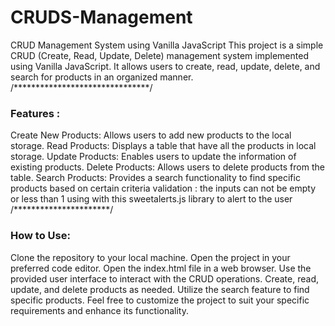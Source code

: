 # CRUDS-Management
CRUD Management System using Vanilla JavaScript
This project is a simple CRUD (Create, Read, Update, Delete) management system implemented using Vanilla JavaScript. 
It allows users to create, read, update, delete, and search for products in an organized manner.
/*******************************/
### Features :
Create New Products: Allows users to add new products to the local storage.
Read Products: Displays a table that have all the products in local storage.
Update Products: Enables users to update the information of existing products.
Delete Products: Allows users to delete products from the table.
Search Products: Provides a search functionality to find specific products based on certain criteria
validation : the inputs can not be empty or less than 1 using with this sweetalerts.js  library to alert to the user 
/**********************/
### How to Use:
Clone the repository to your local machine.
Open the project in your preferred code editor.
Open the index.html file in a web browser.
Use the provided user interface to interact with the CRUD operations.
Create, read, update, and delete products as needed.
Utilize the search feature to find specific products.
Feel free to customize the project to suit your specific requirements and enhance its functionality.
